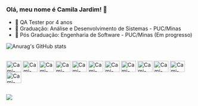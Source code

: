 ### Olá, meu nome é Camila Jardim! 👋

- 🔭  QA Tester por 4 anos
- 🌱 Graduação: Análise e Desenvolvimento de Sistemas - PUC/Minas
- 🐞 Pós Graduação: Engenharia de Software - PUC/Minas (Em progresso)

![Anurag's GitHub stats](https://github-readme-stats.vercel.app/api?username=camijardim&count_private=true&hide=contribs,prs&show_icons=true&theme=tokyonight)


<div style="display: inline_block"><br>
<img align="center" alt="Cami-Java" height="30" width="40" src="https://cdn.jsdelivr.net/gh/devicons/devicon/icons/java/java-original-wordmark.svg" />
<img align="center" alt="Cami-Postgres" height="30" width="40" src="https://cdn.jsdelivr.net/gh/devicons/devicon/icons/postgresql/postgresql-original-wordmark.svg" />
<img align="center" alt="Cami-SpringColor" height="30" width="40" src="https://cdn.jsdelivr.net/gh/devicons/devicon/icons/spring/spring-original-wordmark.svg" />
<img align="center" alt="Cami-Cucumber" height="30" width="40" src="https://cdn.jsdelivr.net/gh/devicons/devicon/icons/cucumber/cucumber-plain.svg" />
<img align="center" alt="Cami-Docker" height="30" width="40" src="https://cdn.jsdelivr.net/gh/devicons/devicon/icons/docker/docker-original-wordmark.svg" />
<img align="center" alt="Cami-Git" height="30" width="40"  src="https://cdn.jsdelivr.net/gh/devicons/devicon/icons/git/git-original-wordmark.svg" />
<img align="center" alt="Cami-IntelliJ" height="30" width="40"  src="https://cdn.jsdelivr.net/gh/devicons/devicon/icons/intellij/intellij-original.svg" />
<img align="center" alt="Cami-Kubernetes" height="30" width="40"  src="https://cdn.jsdelivr.net/gh/devicons/devicon/icons/kubernetes/kubernetes-plain-wordmark.svg" />
<img align="center" alt="Cami-MongoDB" height="30" width="40"  src="https://cdn.jsdelivr.net/gh/devicons/devicon/icons/mongodb/mongodb-original-wordmark.svg" />
<img align="center" alt="Cami-SQL" height="30" width="40"  src="https://cdn.jsdelivr.net/gh/devicons/devicon/icons/mysql/mysql-original-wordmark.svg" />
<img align="center" alt="Cami-Oracle" height="30" width="40" src="https://cdn.jsdelivr.net/gh/devicons/devicon/icons/oracle/oracle-original.svg" />
<img align="center" alt="Cami-Tomcat" height="30" width="40"  src="https://cdn.jsdelivr.net/gh/devicons/devicon/icons/tomcat/tomcat-original-wordmark.svg" />

##

 <a href="https://www.linkedin.com/in/camila-jardim-4a1002115/" target="_blank"><img src="https://img.shields.io/badge/-LinkedIn-%230077B5?style=for-the-badge&logo=linkedin&logoColor=white" target="_blank"></a> 
          
          
          
          
          
          
          
          
          
          
          
          
          
          
          
          

</div>
